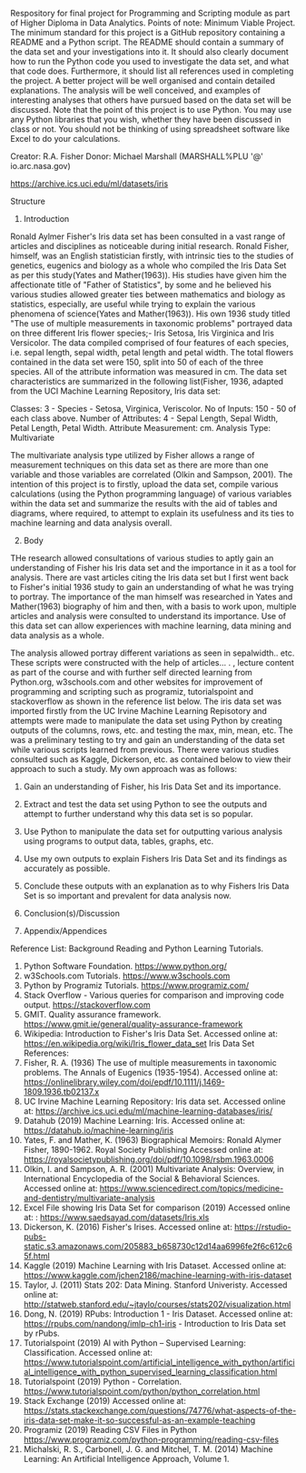 Respository for final project for Programming and Scripting module as part of Higher Diploma in Data Analytics.
Points of note:
Minimum Viable Project.
The minimum standard for this project is a GitHub repository containing a README
and a Python script. The README should contain a summary of the data set and your
investigations into it. It should also clearly document how to run the Python code you
used to investigate the data set, and what that code does. Furthermore, it should list
all references used in completing the project.
A better project will be well organised and contain detailed explanations. The analysis
will be well conceived, and examples of interesting analyses that others have pursued
based on the data set will be discussed.
Note that the point of this project is to use Python. You may use any Python
libraries that you wish, whether they have been discussed in class or not. You should
not be thinking of using spreadsheet software like Excel to do your calculations. 

Creator: R.A. Fisher 
Donor: Michael Marshall (MARSHALL%PLU '@' io.arc.nasa.gov)

https://archive.ics.uci.edu/ml/datasets/iris

Structure

1. Introduction

Ronald Aylmer Fisher's Iris data set has been consulted in a vast range of articles and disciplines as noticeable during initial research. Ronald Fisher, himself, was an English statistician firstly, with intrinsic ties to the studies of genetics, eugenics and biology as a whole who compiled the Iris Data Set as per this study(Yates and Mather(1963)). His studies have given him the affectionate title of "Father of Statistics", by some and he believed his various studies allowed greater ties between mathematics and biology as statistics, especially, are useful while trying to explain the various phenomena of science(Yates and Mather(1963)). His own 1936 study titled "The use of multiple measurements in taxonomic problems" portrayed data on three different Iris flower species;- Iris Setosa, Iris Virginica and Iris Versicolor. The data compiled comprised of four features of each species, i.e. sepal length, sepal width, petal length and petal width. The total flowers contained in the data set were 150, split into 50 of each of the three species. All of the attribute information was measured in cm. The data set characteristics are summarized in the following list(Fisher, 1936, adapted from the UCI Machine Learning Repository, Iris data set:

Classes: 3 - Species - Setosa, Virginica, Veriscolor.
No of Inputs: 150 - 50 of each class above.
Number of Attributes: 4 - Sepal Length, Sepal Width, Petal Length, Petal Width.
Attribute Measurement: cm.
Analysis Type: Multivariate

The multivariate analysis type utilized by Fisher allows a range of measurement techniques on this data set as there are more than one variable and those variables are correlated (Olkin and Sampson, 2001). The intention of this project is to firstly, upload the data set, compile various calculations (using the Python programming language) of various variables within the data set and summarize the results with the aid of tables and diagrams, where required, to attempt to explain its usefulness and its ties to machine learning and data analysis overall.

2. Body

THe research allowed consultations of various studies to aptly gain an understanding of Fisher his Iris data set and the importance in it as a tool for analysis. There are vast articles citing the Iris data set but I first went back to Fisher's initial 1936 study to gain an understanding of what he was trying to portray. The importance of the man himself was researched in Yates and Mather(1963) biography of him and then, with a basis to work upon, multiple articles and analysis were consulted to understand its importance. Use of this data set can allow experiences with machine learning, data mining and data analysis as a whole.

The analysis allowed portray different variations as seen in sepalwidth.. etc. These scripts were constructed with the help of articles... . , lecture content as part of the course and with further self directed learning from Python.org, w3schools.com and other websites for improvement of programming and scripting such as programiz, tutorialspoint and stackoverflow as shown in the reference list below. The iris data set was imported firstly from the UC Irvine Machine Learning Repisotory and attempts were made to manipulate the data set using Python by creating outputs of the columns, rows, etc. and testing the max, min, mean, etc. The was a preliminary testing to try and gain an understanding of the data set while various scripts learned from previous. There were various studies consulted such as Kaggle, Dickerson, etc. as contained below to view their approach to such a study. My own approach was as follows:

1. Gain an understanding of Fisher, his Iris Data Set and its importance.
2. Extract and test the data set using Python to see the outputs and attempt to further understand why this data set is so popular.
3. Use Python to manipulate the data set for outputting various analysis using programs to output data, tables, graphs, etc.
4. Use my own outputs to explain Fishers Iris Data Set and its findings as accurately as possible.
5. Conclude these outputs with an explanation as to why Fishers Iris Data Set is so important and prevalent for data analysis now.

3. Conclusion(s)/Discussion
4. Appendix/Appendices


Reference List:
Background Reading and Python Learning Tutorials.
1.	Python Software Foundation.
https://www.python.org/
2.	w3Schools.com Tutorials.
https://www.w3schools.com
3. Python by Programiz Tutorials.
https://www.programiz.com/
4. Stack Overflow - Various queries for comparison and improving code output.
https://stackoverflow.com
4.	GMIT. Quality assurance framework.
https://www.gmit.ie/general/quality-assurance-framework
5. Wikipedia: Introduction to Fisher's Iris Data Set.
Accessed online at: https://en.wikipedia.org/wiki/Iris_flower_data_set
Iris Data Set References:
1. Fisher, R. A. (1936) The use of multiple measurements in taxonomic problems. The Annals of Eugenics (1935-1954).
Accessed online at: https://onlinelibrary.wiley.com/doi/epdf/10.1111/j.1469-1809.1936.tb02137.x
2.	UC Irvine Machine Learning Repository: Iris data set.
Accessed online at: https://archive.ics.uci.edu/ml/machine-learning-databases/iris/
3. Datahub (2019) Machine Learning: Iris.
Accessed online at: https://datahub.io/machine-learning/iris
4. Yates, F. and Mather, K. (1963) Biographical Memoirs: Ronald Alymer Fisher, 1890-1962. Royal Society Publishing
Accessed online at: https://royalsocietypublishing.org/doi/pdf/10.1098/rsbm.1963.0006
5. Olkin, I. and Sampson, A. R. (2001) Multivariate Analysis: Overview, in International Encyclopedia of the Social & Behavioral Sciences.
Accessed online at: https://www.sciencedirect.com/topics/medicine-and-dentistry/multivariate-analysis
6. Excel File showing Iris Data Set for comparison (2019)
Accessed online at: : https://www.saedsayad.com/datasets/Iris.xls
7. Dickerson, K. (2016) Fisher's Irises.
Accessed online at: https://rstudio-pubs-static.s3.amazonaws.com/205883_b658730c12d14aa6996fe2f6c612c65f.html
8. Kaggle (2019) Machine Learning with Iris Dataset.
Accessed online at: https://www.kaggle.com/jchen2186/machine-learning-with-iris-dataset
9. Taylor, J. (2011) Stats 202: Data Mining. Stanford Univeristy.
Accessed online at: http://statweb.stanford.edu/~jtaylo/courses/stats202/visualization.html
10. Dong, N. (2019) RPubs: Introduction 1 - Iris Dataset.
Accessed online at: https://rpubs.com/nandong/imlp-ch1-iris - Introduction to Iris Data set by rPubs.
11. Tutorialspoint (2019) AI with Python – Supervised Learning: Classification.
Accessed online at: https://www.tutorialspoint.com/artificial_intelligence_with_python/artificial_intelligence_with_python_supervised_learning_classification.html
12. Tutorialspoint (2019) Python - Correlation.
https://www.tutorialspoint.com/python/python_correlation.html
13. Stack Exchange (2019)
Accessed online at: https://stats.stackexchange.com/questions/74776/what-aspects-of-the-iris-data-set-make-it-so-successful-as-an-example-teaching
14. Programiz (2019) Reading CSV Files in Python
https://www.programiz.com/python-programming/reading-csv-files
15. Michalski, R. S., Carbonell, J. G. and Mitchel, T. M. (2014) Machine Learning: An Artificial Intelligence Approach, Volume 1.

